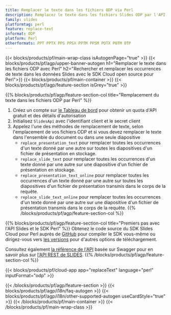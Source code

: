 ```yaml
---
title: Remplacer le texte dans les fichiers ODP via Perl
description: Remplacez le texte dans les fichiers Slides ODP par l'API REST et le SDK Perl Open Source
family: slides
platformtag: perl
feature: replace-text
informat: ODP
platform: Perl
otherformats: PPT PPTX PPS PPSX PPTM PPSM POTX POTM OTP
---
```


{{< blocks/products/pf/main-wrap-class isAutogenPage="true" >}}
{{< blocks/products/pf/agp/upper-banner-autogen h1="Remplacer le texte dans les fichiers ODP avec Perl" h2="Rechercher et remplacer les occurrences de texte dans les données Slides avec le SDK Cloud open source pour Perl">}}
{{< blocks/products/pf/main-container >}}
{{< blocks/products/pf/agp/feature-section isGrey="true" >}}

{{% blocks/products/pf/agp/feature-section-col title="Remplacement du texte dans les fichiers ODP par Perl" %}}
1. Créez un compte sur <a href="https://dashboard.aspose.cloud/">le Tableau de bord</a> pour obtenir un quota d'API gratuit et des détails d'autorisation
1. Initialisez ```SlidesApi``` avec l'identifiant client et le secret client
1. Appelez l'une des méthodes de remplacement de texte, selon l'emplacement de vos fichiers ODP et si vous devez remplacer le texte dans l'ensemble du document ou dans une seule diapositive
    - ```replace_presentation_text``` pour remplacer toutes les occurrences d'un texte donné par une autre sur toutes les diapositives d'un fichier de présentation en stockage.
    - ```replace_slide_text``` pour remplacer toutes les occurrences d'un texte donné par une autre sur une diapositive d'un fichier de présentation en stockage.
    - ```replace_presentation_text_online``` pour remplacer toutes les occurrences d'un texte donné par une autre sur toutes les diapositives d'un fichier de présentation transmis dans le corps de la requête.
    - ```replace_slide_text_online``` pour remplacer toutes les occurrences d'un texte donné par une autre sur une diapositive d'un fichier de présentation transmis dans le corps de la requête.
{{% /blocks/products/pf/agp/feature-section-col %}}

{{% blocks/products/pf/agp/feature-section-col title="Premiers pas avec l'API Slides et le SDK Perl" %}}
Obtenez le code source du SDK Slides Cloud pour Perl auprès de [GitHub](https://github.com/aspose-slides-cloud/aspose-slides-cloud-perl) pour compiler le SDK vous-même ou dirigez-vous vers [les versions](https://releases.aspose.cloud/) pour d'autres options de téléchargement.

Consultez également [la référence de l'API](https://apireference.aspose.cloud/slides/) basée sur Swagger pour en savoir plus sur [l'API REST de SLIDES](https://products.aspose.cloud/slides/curl/).
{{% /blocks/products/pf/agp/feature-section-col %}}

{{< blocks/products/pf/cloud-app app="replaceText" language="perl" inputFormat="odp" >}}

{{< /blocks/products/pf/agp/feature-section >}}
{{< blocks/products/pf/agp/i18n/faq-autogen >}}
{{< blocks/products/pf/agp/i18n/other-supported-autogen useCardStyle="true" >}}
{{< /blocks/products/pf/main-container >}}
{{< /blocks/products/pf/main-wrap-class >}}